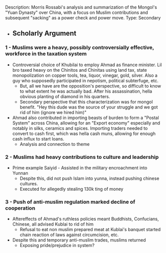 Description: Morris Rossabi's analysis and summarization of the Mongol's "Yuan Dynasty" over China, with a focus on Muslim contributions and subsequent "sacking" as a power check and power move. 
Type: Secondary
- Scholarly Argument
	- 
### 1 - Muslims were a heavy, possibly controversially effective, workforce in the taxation system
- Controversial choice of Khubilai to employ Ahmad as finance minister. Lil bro taxed heavy on the Chinitos and Chinitas using land tax, state monopolization on copper tools, tea, liquor, vinegar, gold, silver. Also a guy who supposedly participated in nepotism, political subterfuge, etc. 
	- But, all we have are the opposition's perspective, so difficult to know to what extent he was actually bad. After his assassination, hella obvious planting of diamond in his quarters. 
	- Secondary perspective that this characterization was for mongol benefit. "Hey this dude was the source of your struggle and we got rid of him (ignore we hired him)"
- Ahmad also contributed in importing beasts of burden to form a "Postal System" across China, allowing for an "Export economy" especially and notably in silks, ceramics and spices. Importing traders needed to convert to cash first, which was hella cash muns, allowing for enough cash influx to start loans. 
	- Analysis and connection to theme
### 2 - Muslims had heavy contributions to culture and leadership
- Prime example Saiyid - Assisted in the military encroachment into Yunnan
	- Despite this, did not push Islam into yunna, instead pushing chinese cultures. 
	- Executed for allegedly stealing 130k ting of money

### 3 - Push of anti-muslim regulation marked decline of cooperation
- Aftereffects of Ahmad's ruthless policies meant Buddhists, Confucians, Chinese, all advised Kublai to rid of him
	- Refusal to eat non muslim prepared meat at Kublai's banquet started chain reaction of laws against circumcision, etc.
- Despite this and temporary anti-muslim trades, muslims returned
	- Exposing pride/prejudice in system?